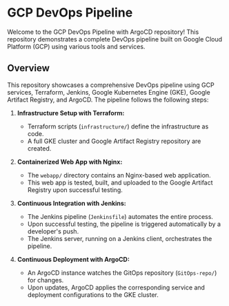 # GCP DevOps Pipeline

Welcome to the GCP DevOps Pipeline with ArgoCD repository! This repository demonstrates a complete DevOps pipeline built on Google Cloud Platform (GCP) using various tools and services.

## Overview

This repository showcases a comprehensive DevOps pipeline using GCP services, Terraform, Jenkins, Google Kubernetes Engine (GKE), Google Artifact Registry, and ArgoCD. The pipeline follows the following steps:

1. **Infrastructure Setup with Terraform:**
   - Terraform scripts (`infrastructure/`) define the infrastructure as code.
   - A full GKE cluster and Google Artifact Registry repository are created.

2. **Containerized Web App with Nginx:**
   - The `webapp/` directory contains an Nginx-based web application.
   - This web app is tested, built, and uploaded to the Google Artifact Registry upon successful testing.

3. **Continuous Integration with Jenkins:**
   - The Jenkins pipeline (`Jenkinsfile`) automates the entire process.
   - Upon successful testing, the pipeline is triggered automatically by a developer's push.
   - The Jenkins server, running on a Jenkins client, orchestrates the pipeline.

4. **Continuous Deployment with ArgoCD:**
   - An ArgoCD instance watches the GitOps repository (`GitOps-repo/`) for changes.
   - Upon updates, ArgoCD applies the corresponding service and deployment configurations to the GKE cluster.

